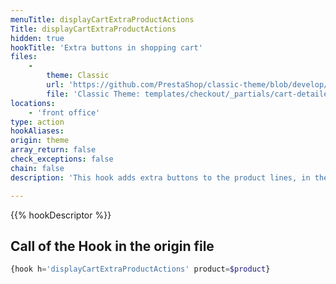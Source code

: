 ```yaml
---
menuTitle: displayCartExtraProductActions
Title: displayCartExtraProductActions
hidden: true
hookTitle: 'Extra buttons in shopping cart'
files:
    -
        theme: Classic
        url: 'https://github.com/PrestaShop/classic-theme/blob/develop/templates/checkout/_partials/cart-detailed-product-line.tpl'
        file: 'Classic Theme: templates/checkout/_partials/cart-detailed-product-line.tpl'
locations:
    - 'front office'
type: action
hookAliases: 
origin: theme
array_return: false
check_exceptions: false
chain: false
description: 'This hook adds extra buttons to the product lines, in the shopping cart'

---
```


{{% hookDescriptor %}}

## Call of the Hook in the origin file

```php
{hook h='displayCartExtraProductActions' product=$product}
```
